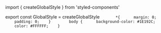 import { createGlobalStyle } from 'styled-components' 
  
 export const GlobalStyle = createGlobalStyle` 
    
   *{ 
     margin: 0; 
     padding: 0; 
   } 
    
   body { 
     background-color: #1E192C; 
     color: #FFFFFF; 
   } 
 `
